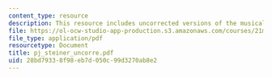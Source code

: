 ```yaml
---
content_type: resource
description: This resource includes uncorrected versions of the musical rhythms.
file: https://ol-ocw-studio-app-production.s3.amazonaws.com/courses/21m-302-harmony-and-counterpoint-ii-spring-2005/28bd79338f98eb7d050c99d3270ab8e2_pj_steiner_uncorre.pdf
file_type: application/pdf
resourcetype: Document
title: pj_steiner_uncorre.pdf
uid: 28bd7933-8f98-eb7d-050c-99d3270ab8e2
---
```

